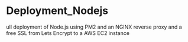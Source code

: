 # Deployment_Nodejs
ull deployment of Node.js using PM2 and an NGINX reverse proxy and a free SSL from Lets Encrypt to a AWS EC2 instance
